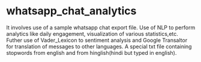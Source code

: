 # whatsapp_chat_analytics
It involves use of a sample whatsapp chat export file.
Use of NLP to perform analytics like daily engagement, visualization of various statistics,etc.
Futher use of Vader_Lexicon to sentiment analysis and Google Transaltor for translation of messages to other languages.
A special txt file containing stopwords from english and from hinglish(hindi but typed in english).
